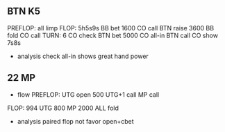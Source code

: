 ## BTN K5
PREFLOP:
  all limp
FLOP: 5h5s9s
  BB bet 1600
  CO call
  BTN raise 3600
  BB fold
  CO call
TURN: 6
  CO check
  BTN bet 5000
  CO all-in
  BTN call
  CO show 7s8s

* analysis
 check all-in shows great hand power

## 22 MP
* flow
PREFLOP:
  UTG open 500
  UTG+1 call
  MP call

FLOP: 994
  UTG 800
  MP 2000
  ALL fold
* analysis
  paired flop not favor open+cbet


